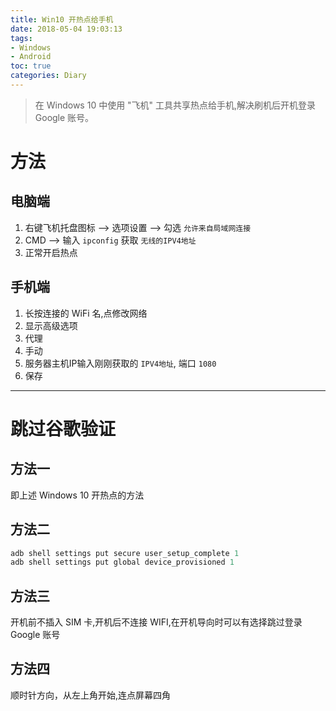 ```yaml
---
title: Win10 开热点给手机
date: 2018-05-04 19:03:13
tags:
- Windows
- Android
toc: true
categories: Diary
---
```

> 在 Windows 10 中使用 "飞机" 工具共享热点给手机,解决刷机后开机登录 Google 账号。

# 方法
## 电脑端

1. 右键飞机托盘图标 --> 选项设置 --> 勾选 `允许来自局域网连接`
2. CMD --> 输入 `ipconfig` 获取 `无线的IPV4地址`
3. 正常开启热点
<!--more-->

## 手机端

1. 长按连接的 WiFi 名,点修改网络
2. 显示高级选项
3. 代理
4. 手动
5. 服务器主机IP输入刚刚获取的 `IPV4地址`, 端口 `1080`
6. 保存

---

# 跳过谷歌验证
## 方法一

即上述 Windows 10 开热点的方法

## 方法二

```adb
adb shell settings put secure user_setup_complete 1
adb shell settings put global device_provisioned 1
```

## 方法三

开机前不插入 SIM 卡,开机后不连接 WIFI,在开机导向时可以有选择跳过登录 Google 账号

## 方法四

顺时针方向，从左上角开始,连点屏幕四角